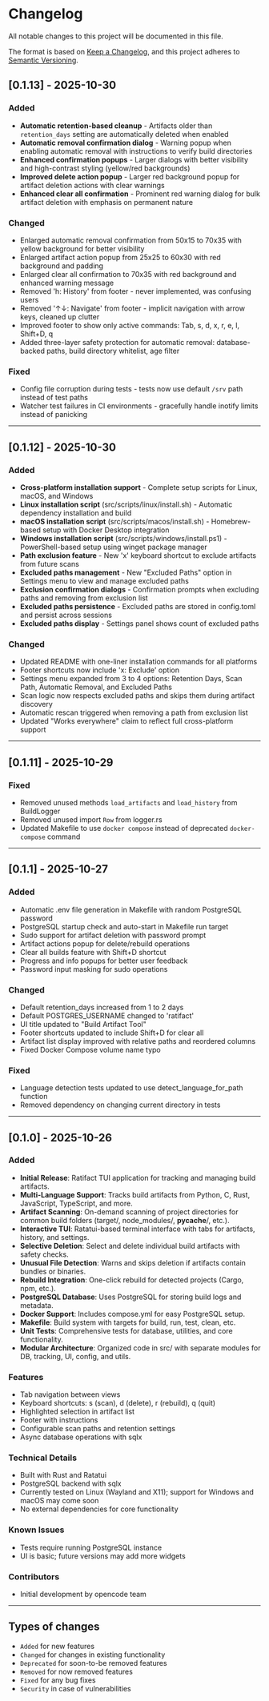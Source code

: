 # Changelog

All notable changes to this project will be documented in this file.

The format is based on [Keep a Changelog](https://keepachangelog.com/en/1.0.0/),
and this project adheres to [Semantic Versioning](https://semver.org/spec/v2.0.0.html).

## [0.1.13] - 2025-10-30

### Added

- **Automatic retention-based cleanup** - Artifacts older than `retention_days` setting are automatically deleted when enabled
- **Automatic removal confirmation dialog** - Warning popup when enabling automatic removal with instructions to verify build directories
- **Enhanced confirmation popups** - Larger dialogs with better visibility and high-contrast styling (yellow/red backgrounds)
- **Improved delete action popup** - Larger red background popup for artifact deletion actions with clear warnings
- **Enhanced clear all confirmation** - Prominent red warning dialog for bulk artifact deletion with emphasis on permanent nature

### Changed

- Enlarged automatic removal confirmation from 50x15 to 70x35 with yellow background for better visibility
- Enlarged artifact action popup from 25x25 to 60x30 with red background and padding
- Enlarged clear all confirmation to 70x35 with red background and enhanced warning message
- Removed 'h: History' from footer - never implemented, was confusing users
- Removed '↑↓: Navigate' from footer - implicit navigation with arrow keys, cleaned up clutter
- Improved footer to show only active commands: Tab, s, d, x, r, e, l, Shift+D, q
- Added three-layer safety protection for automatic removal: database-backed paths, build directory whitelist, age filter

### Fixed

- Config file corruption during tests - tests now use default `/srv` path instead of test paths
- Watcher test failures in CI environments - gracefully handle inotify limits instead of panicking

---

## [0.1.12] - 2025-10-30

### Added

- **Cross-platform installation support** - Complete setup scripts for Linux, macOS, and Windows
- **Linux installation script** (src/scripts/linux/install.sh) - Automatic dependency installation and build
- **macOS installation script** (src/scripts/macos/install.sh) - Homebrew-based setup with Docker Desktop integration
- **Windows installation script** (src/scripts/windows/install.ps1) - PowerShell-based setup using winget package manager
- **Path exclusion feature** - New 'x' keyboard shortcut to exclude artifacts from future scans
- **Excluded paths management** - New "Excluded Paths" option in Settings menu to view and manage excluded paths
- **Exclusion confirmation dialogs** - Confirmation prompts when excluding paths and removing from exclusion list
- **Excluded paths persistence** - Excluded paths are stored in config.toml and persist across sessions
- **Excluded paths display** - Settings panel shows count of excluded paths

### Changed

- Updated README with one-liner installation commands for all platforms
- Footer shortcuts now include 'x: Exclude' option
- Settings menu expanded from 3 to 4 options: Retention Days, Scan Path, Automatic Removal, and Excluded Paths
- Scan logic now respects excluded paths and skips them during artifact discovery
- Automatic rescan triggered when removing a path from exclusion list
- Updated "Works everywhere" claim to reflect full cross-platform support

---

## [0.1.11] - 2025-10-29

### Fixed

- Removed unused methods `load_artifacts` and `load_history` from BuildLogger
- Removed unused import `Row` from logger.rs
- Updated Makefile to use `docker compose` instead of deprecated `docker-compose` command

---

## [0.1.1] - 2025-10-27

### Added

- Automatic .env file generation in Makefile with random PostgreSQL password
- PostgreSQL startup check and auto-start in Makefile run target
- Sudo support for artifact deletion with password prompt
- Artifact actions popup for delete/rebuild operations
- Clear all builds feature with Shift+D shortcut
- Progress and info popups for better user feedback
- Password input masking for sudo operations

### Changed

- Default retention_days increased from 1 to 2 days
- Default POSTGRES_USERNAME changed to 'ratifact'
- UI title updated to "Build Artifact Tool"
- Footer shortcuts updated to include Shift+D for clear all
- Artifact list display improved with relative paths and reordered columns
- Fixed Docker Compose volume name typo

### Fixed

- Language detection tests updated to use detect_language_for_path function
- Removed dependency on changing current directory in tests

---

## [0.1.0] - 2025-10-26

### Added

- **Initial Release**: Ratifact TUI application for tracking and managing build artifacts.
- **Multi-Language Support**: Tracks build artifacts from Python, C, Rust, JavaScript, TypeScript, and more.
- **Artifact Scanning**: On-demand scanning of project directories for common build folders (target/, node_modules/, **pycache**/, etc.).
- **Interactive TUI**: Ratatui-based terminal interface with tabs for artifacts, history, and settings.
- **Selective Deletion**: Select and delete individual build artifacts with safety checks.
- **Unusual File Detection**: Warns and skips deletion if artifacts contain bundles or binaries.
- **Rebuild Integration**: One-click rebuild for detected projects (Cargo, npm, etc.).
- **PostgreSQL Database**: Uses PostgreSQL for storing build logs and metadata.
- **Docker Support**: Includes compose.yml for easy PostgreSQL setup.
- **Makefile**: Build system with targets for build, run, test, clean, etc.
- **Unit Tests**: Comprehensive tests for database, utilities, and core functionality.
- **Modular Architecture**: Organized code in src/ with separate modules for DB, tracking, UI, config, and utils.

### Features

- Tab navigation between views
- Keyboard shortcuts: s (scan), d (delete), r (rebuild), q (quit)
- Highlighted selection in artifact list
- Footer with instructions
- Configurable scan paths and retention settings
- Async database operations with sqlx

### Technical Details

- Built with Rust and Ratatui
- PostgreSQL backend with sqlx
- Currently tested on Linux (Wayland and X11); support for Windows and macOS may come soon
- No external dependencies for core functionality

### Known Issues

- Tests require running PostgreSQL instance
- UI is basic; future versions may add more widgets

### Contributors

- Initial development by opencode team

---

## Types of changes

- `Added` for new features
- `Changed` for changes in existing functionality
- `Deprecated` for soon-to-be removed features
- `Removed` for now removed features
- `Fixed` for any bug fixes
- `Security` in case of vulnerabilities

